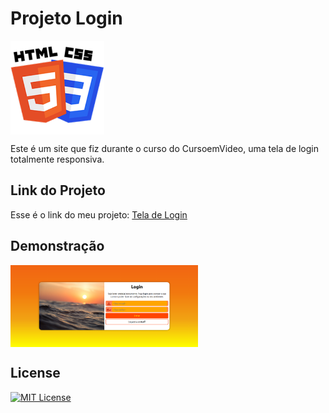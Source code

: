 # Projeto Login

<img src="Imagens/HTML-CSS.png" alt="HTML-CSS" align="center" width="150">

Este é um site que fiz durante o curso do CursoemVideo, uma tela de login totalmente responsiva.

## Link do Projeto

Esse é o link do meu projeto: <a href= "https://anajulialeite.github.io/Projeto-Login/">Tela de Login</a>

## Demonstração

<img src="Imagens/Login.png" alt="login" align="center" width="300">

## License

[![MIT License](https://img.shields.io/badge/License-MIT-%231C003F.svg)](./LICENSE)
